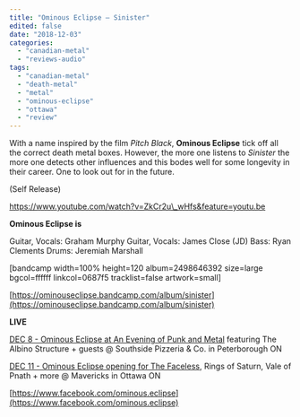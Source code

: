 ```yaml
---
title: "Ominous Eclipse – Sinister"
edited: false
date: "2018-12-03"
categories:
  - "canadian-metal"
  - "reviews-audio"
tags:
  - "canadian-metal"
  - "death-metal"
  - "metal"
  - "ominous-eclipse"
  - "ottawa"
  - "review"
---
```


With a name inspired by the film _Pitch Black_, **Ominous Eclipse** tick off all the correct death metal boxes. However, the more one listens to _Sinister_ the more one detects other influences and this bodes well for some longevity in their career. One to look out for in the future.

(Self Release)

https://www.youtube.com/watch?v=ZkCr2u\_wHfs&feature=youtu.be

**Ominous Eclipse is**

Guitar, Vocals: Graham Murphy Guitar, Vocals: James Close (JD) Bass: Ryan Clements Drums: Jeremiah Marshall

\[bandcamp width=100% height=120 album=2498646392 size=large bgcol=ffffff linkcol=0687f5 tracklist=false artwork=small\]

[https://ominouseclipse.bandcamp.com/album/sinister](https://ominouseclipse.bandcamp.com/album/sinister)

**LIVE**

[DEC 8 - Ominous Eclipse at An Evening of Punk and Metal](https://www.facebook.com/events/1934456409983625/) featuring The Albino Structure + guests @ Southside Pizzeria & Co. in Peterborough ON

[DEC 11 - Ominous Eclipse opening for The Faceless](https://www.facebook.com/events/245647689460768/), Rings of Saturn, Vale of Pnath + more @ Mavericks in Ottawa ON

[https://www.facebook.com/ominous.eclipse](https://www.facebook.com/ominous.eclipse)
